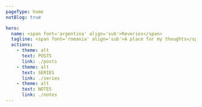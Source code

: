 ```yaml
---
pageType: home
notBlog: true

hero:
  name: <span font='argentina' align='sub'>Reveries</span>
  tagline: <span font='romania' align='sub'>A place for my thoughts</span>
  actions:
    - theme: alt
      text: POSTS
      link: ./posts
    - theme: alt
      text: SERIES
      link: ./series
    - theme: alt
      text: NOTES
      link: ./notes
---
```

